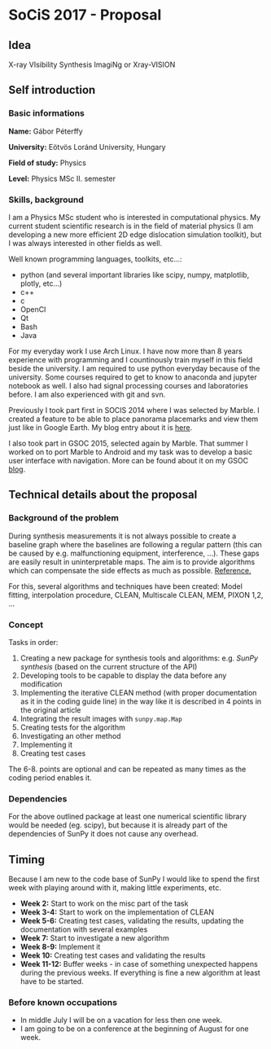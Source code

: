 # SoCiS 2017 - Proposal

## Idea

X-ray VIsibility Synthesis ImagiNg or Xray-VISION

## Self introduction

### Basic informations

**Name:** Gábor Péterffy

**University:** Eötvös Loránd University, Hungary

**Field of study:** Physics

**Level:** Physics MSc II. semester

### Skills, background

I am a Physics MSc student who is interested in computational physics. My current student scientific research is in the field of material physics (I am developing a new more efficient 2D edge dislocation simulation toolkit), but I was always interested in other fields as well.

Well known programming languages, toolkits, etc...:

* python (and several important libraries like scipy, numpy, matplotlib, plotly, etc...)
* c++
* c
* OpenCl
* Qt
* Bash
* Java

For my everyday work I use Arch Linux. I have now more than 8 years experience with programming and I countinously train myself in this field beside the university. I am required to use python everyday because of the university. Some courses required to get to know to anaconda and jupyter notebook as well. I also had signal processing courses and laboratories before. I am also experienced with git and svn.

Previously I took part first in SOCIS 2014 where I was selected by Marble. I created a feature to be able to place panorama placemarks and view them just like in Google Earth. My blog entry about it is [here](http://pgabor.blogspot.com/2014/09/socis-2014-is-over.html).

I also took part in GSOC 2015, selected again by Marble. That summer I worked on to port Marble to Android and my task was to develop a basic user interface with navigation. More can be found about it on my GSOC [blog](http://pgabor.blogspot.com).

## Technical details about the proposal

### Background of the problem

During synthesis measurements it is not always possible to create a baseline graph where the baselines are following a regular pattern (this can be caused by e.g. malfunctioning equipment, interference, ...). These gaps are easily result in uninterpretable maps. The aim is to provide algorithms which can compensate the side effects as much as possible. [Reference.](http://adsabs.harvard.edu/abs/1974A%26AS...15..417H)

For this, several algorithms and techniques have been created: Model fitting, interpolation procedure, CLEAN, Multiscale CLEAN, MEM, PIXON 1,2, ...

### Concept

Tasks in order:

1. Creating a new package for synthesis tools and algorithms:  e.g. _SunPy synthesis_ (based on the current structure of the API)
1. Developing tools to be capable to display the data before any modification
1. Implementing the iterative CLEAN method (with proper documentation as it in the coding guide line) in the way like it is described in 4 points in the original article
1. Integrating the result images with `sunpy.map.Map`
1. Creating tests for the algorithm
1. Investigating an other method
1. Implementing it
1. Creating test cases

The 6-8. points are optional and can be repeated as many times as the coding period enables it.

### Dependencies

For the above outlined package at least one numerical scientific library would be needed (eg. scipy), but because it is already part of the dependencies of SunPy it does not cause any overhead.

## Timing

Because I am new to the code base of SunPy I would like to spend the first week with playing around with it, making little experiments, etc.

* **Week 2:** Start to work on the misc part of the task
* **Week 3-4:** Start to work on the implementation of CLEAN
* **Week 5-6:** Creating test cases, validating the results, updating the documentation with several examples
* **Week 7:** Start to investigate a new algorithm
* **Week 8-9:** Implement it
* **Week 10:** Creating test cases and validating the results
* **Week 11-12:** Buffer weeks - in case of something unexpected happens during the previous weeks. If everything is fine a new algorithm at least have to be started.

### Before known occupations

* In middle July I will be on a vacation for less then one week.
* I am going to be on a conference at the beginning of August for one week.
